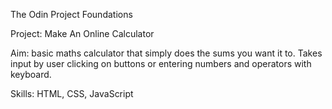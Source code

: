 The Odin Project Foundations 

Project: Make An Online Calculator 

Aim: basic maths calculator that simply does the sums you want it to. 
Takes input by user clicking on buttons or entering numbers and operators with keyboard. 

Skills: HTML, CSS, JavaScript 

